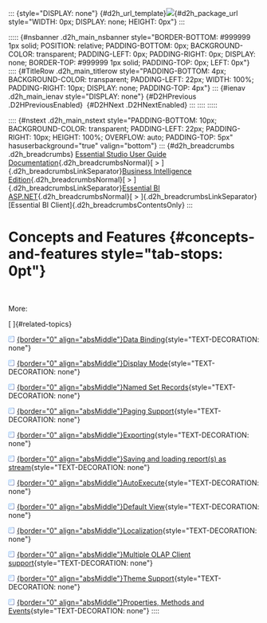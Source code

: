 ::: {style="DISPLAY: none"}
[](ms-xhelp:///?Id=d2h_url_template){#d2h_url_template}![](!package_url!){#d2h_package_url style="WIDTH: 0px; DISPLAY: none; HEIGHT: 0px"}
:::

::::: {#nsbanner .d2h_main_nsbanner style="BORDER-BOTTOM: #999999 1px solid; POSITION: relative; PADDING-BOTTOM: 0px; BACKGROUND-COLOR: transparent; PADDING-LEFT: 0px; PADDING-RIGHT: 0px; DISPLAY: none; BORDER-TOP: #999999 1px solid; PADDING-TOP: 0px; LEFT: 0px"}
:::: {#TitleRow .d2h_main_titlerow style="PADDING-BOTTOM: 4px; BACKGROUND-COLOR: transparent; PADDING-LEFT: 22px; WIDTH: 100%; PADDING-RIGHT: 10px; DISPLAY: none; PADDING-TOP: 4px"}
::: {#ienav .d2h_main_ienav style="DISPLAY: none"}
[](ms-xhelp:///?Id=c7502303-c3ec-4f1b-a258-87e222b2a09e){#D2HPrevious .D2HPreviousEnabled}  [](ms-xhelp:///?Id=f7fc4507-6738-4ea5-b0a9-2f6c7e35a903){#D2HNext .D2HNextEnabled}
:::
::::
:::::

:::: {#nstext .d2h_main_nstext style="PADDING-BOTTOM: 10px; BACKGROUND-COLOR: transparent; PADDING-LEFT: 22px; PADDING-RIGHT: 10px; HEIGHT: 100%; OVERFLOW: auto; PADDING-TOP: 5px" hasuserbackground="true" valign="bottom"}
::: {#d2h_breadcrumbs .d2h_breadcrumbs}
[Essential Studio User Guide Documentation](ms-xhelp:///?Id=12457748-09e3-4d74-a240-8e049cedf030){.d2h_breadcrumbsNormal}[ \> ]{.d2h_breadcrumbsLinkSeparator}[Business Intelligence Edition](ms-xhelp:///?Id=fdf33dd8-62b2-47b9-ad7b-fc50e590bca5){.d2h_breadcrumbsNormal}[ \> ]{.d2h_breadcrumbsLinkSeparator}[Essential BI ASP.NET](ms-xhelp:///?Id=99c6694e-59c3-4c59-abb5-ce9ce9a948bc){.d2h_breadcrumbsNormal}[ \> ]{.d2h_breadcrumbsLinkSeparator}[Essential BI Client]{.d2h_breadcrumbsContentsOnly}
:::

# Concepts and Features {#concepts-and-features style="tab-stops: 0pt"}

 

More:

[ ]{#related-topics}

[![](button.gif){border="0" align="absMiddle"}Data Binding](ms-xhelp:///?Id=f7fc4507-6738-4ea5-b0a9-2f6c7e35a903){style="TEXT-DECORATION: none"}

[![](button.gif){border="0" align="absMiddle"}Display Mode](ms-xhelp:///?Id=3201d260-ac75-44e9-a6a8-89fb0852ba7e){style="TEXT-DECORATION: none"}

[![](button.gif){border="0" align="absMiddle"}Named Set Records](ms-xhelp:///?Id=e23c7e80-222e-4d53-83f2-af0deee7e01c){style="TEXT-DECORATION: none"}

[![](button.gif){border="0" align="absMiddle"}Paging Support](ms-xhelp:///?Id=ea929c26-cdd7-42b2-9664-5408683ac98c){style="TEXT-DECORATION: none"}

[![](button.gif){border="0" align="absMiddle"}Exporting](ms-xhelp:///?Id=7eef30ef-f489-405e-bc62-1fda8d32b723){style="TEXT-DECORATION: none"}

[![](button.gif){border="0" align="absMiddle"}Saving and loading report(s) as stream](ms-xhelp:///?Id=77c51f80-0202-4c54-bd4b-214de85ddfba){style="TEXT-DECORATION: none"}

[![](button.gif){border="0" align="absMiddle"}AutoExecute](ms-xhelp:///?Id=bcf348b2-e470-438e-90e5-1aeb649ad6a7){style="TEXT-DECORATION: none"}

[![](button.gif){border="0" align="absMiddle"}Default View](ms-xhelp:///?Id=f689ed94-0b37-44fa-9462-c7b28314f183){style="TEXT-DECORATION: none"}

[![](button.gif){border="0" align="absMiddle"}Localization](ms-xhelp:///?Id=1f3d07af-0e46-4526-a0bb-9ec7cff4768a){style="TEXT-DECORATION: none"}

[![](button.gif){border="0" align="absMiddle"}Multiple OLAP Client support](ms-xhelp:///?Id=f9fff504-ad74-453d-8970-cdc5bb134ed1){style="TEXT-DECORATION: none"}

[![](button.gif){border="0" align="absMiddle"}Theme Support](ms-xhelp:///?Id=7c4672f1-62e9-4f74-af26-a3d781d40670){style="TEXT-DECORATION: none"}

[![](button.gif){border="0" align="absMiddle"}Properties, Methods and Events](ms-xhelp:///?Id=9315e4e3-ab12-43a2-8964-204836979507){style="TEXT-DECORATION: none"}
::::
